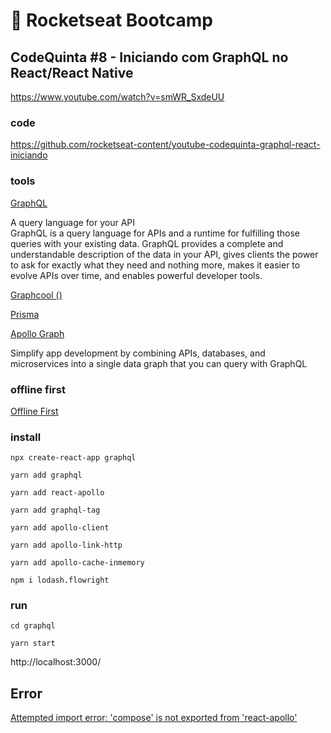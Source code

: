 # :rocket: Rocketseat Bootcamp

## CodeQuinta #8 - Iniciando com GraphQL no React/React Native

https://www.youtube.com/watch?v=smWR_SxdeUU

### code

https://github.com/rocketseat-content/youtube-codequinta-graphql-react-iniciando

### tools

[GraphQL](https://graphql.org/)  

A query language for your API  
GraphQL is a query language for APIs and a runtime for fulfilling those queries with your existing data. GraphQL provides a complete and understandable description of the data in your API, gives clients the power to ask for exactly what they need and nothing more, makes it easier to evolve APIs over time, and enables powerful developer tools.  

[Graphcool ()](https://www.graph.cool/)  

[Prisma](https://www.prisma.io/)  

[Apollo Graph](https://www.apollographql.com/)  

Simplify app development by combining APIs, databases, and microservices into a single data graph that you can query with GraphQL  

### offline first

[Offline First](https://developer.chrome.com/docs/apps/offline_apps/)  

### install

```
npx create-react-app graphql
```

```
yarn add graphql
```

```
yarn add react-apollo
```

```
yarn add graphql-tag
```

```
yarn add apollo-client
```

```
yarn add apollo-link-http
```

```
yarn add apollo-cache-inmemory
```

```
npm i lodash.flowright
```

### run

```
cd graphql
```

```
yarn start
```

http://localhost:3000/  

## Error

[Attempted import error: 'compose' is not exported from 'react-apollo'](https://github.com/apollographql/react-apollo/issues/3330)